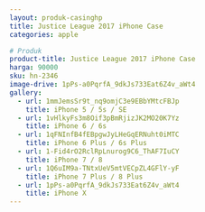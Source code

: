 ```yaml
---
layout: produk-casinghp
title: Justice League 2017 iPhone Case
categories: apple

# Produk
product-title: Justice League 2017 iPhone Case
harga: 90000
sku: hn-2346
image-drive: 1pPs-a0PqrfA_9dkJs733Eat6Z4v_aWt4
gallery:
  - url: 1mmJemsSr9t_nq9omjC3e9EBbYMtcFBJp
    title: iPhone 5 / 5s / SE
  - url: 1vHlkyFs3m8Oif3pBmRjizJK2MO20K7Yz
    title: iPhone 6 / 6s
  - url: 1qFNInfB4fEBpgwJyLHeGqERNuht0iMTC
    title: iPhone 6 Plus / 6s Plus
  - url: 1-Fid4rO2RclRpLnurog9C6_ThAF7IuCY
    title: iPhone 7 / 8
  - url: 1Q6uIM9a-TNtxUeV5mtVECpZL4GFlY-yF
    title: iPhone 7 Plus / 8 Plus
  - url: 1pPs-a0PqrfA_9dkJs733Eat6Z4v_aWt4
    title: iPhone X
---
```

